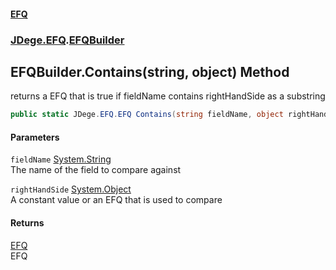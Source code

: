 #### [EFQ](index.md 'index')
### [JDege.EFQ](JDege_EFQ.md 'JDege.EFQ').[EFQBuilder](EFQBuilder.md 'JDege.EFQ.EFQBuilder')
## EFQBuilder.Contains(string, object) Method
returns a EFQ that is true if fieldName contains rightHandSide as a substring  
```csharp
public static JDege.EFQ.EFQ Contains(string fieldName, object rightHandSide);
```
#### Parameters
<a name='JDege_EFQ_EFQBuilder_Contains(string_object)_fieldName'></a>
`fieldName` [System.String](https://docs.microsoft.com/en-us/dotnet/api/System.String 'System.String')  
The name of the field to compare against
  
<a name='JDege_EFQ_EFQBuilder_Contains(string_object)_rightHandSide'></a>
`rightHandSide` [System.Object](https://docs.microsoft.com/en-us/dotnet/api/System.Object 'System.Object')  
A constant value or an EFQ that is used to compare
  
#### Returns
[EFQ](EFQ.md 'JDege.EFQ.EFQ')  
EFQ
